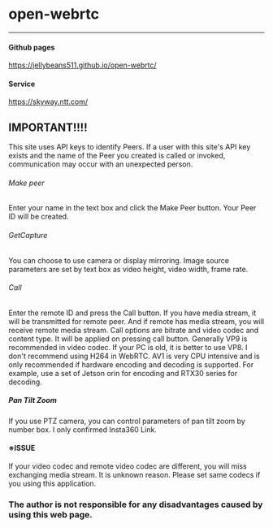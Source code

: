 # open-webrtc

***
#### Github pages
https://jellybeans511.github.io/open-webrtc/

#### Service
https://skyway.ntt.com/

## IMPORTANT!!!!
This site uses API keys to identify Peers. If a user with this site's API key exists and the name of the Peer you created is called or invoked, communication may occur with an unexpected person.

###### Make peer
Enter your name in the text box and click the Make Peer button. Your Peer ID will be created.

###### GetCapture
You can choose to use camera or display mirroring. Image source parameters are set by text box as video height, video width, frame rate.

###### Call
Enter the remote ID and press the Call button. If you have media stream, it will be transmitted for remote peer. And if remote has media stream, you will receive remote media stream. Call options are bitrate and video codec and content type. It will be applied on pressing call button. Generally VP9 is recommended in video codec. If your PC is old, it is better to use VP8. I don't recommend using H264 in WebRTC. AV1 is very CPU intensive and is only recommended if hardware encoding and decoding is supported. For example, use a set of Jetson orin for encoding and RTX30 series for decoding.

##### Pan Tilt Zoom
If you use PTZ camera, you can control parameters of pan tilt zoom  by number box. I only confirmed Insta360 Link.

#### ※ISSUE
If your video codec and remote video codec are different, you will miss exchanging media stream. It is unknown reason. Please set same codecs if you using this application.

### The author is not responsible for any disadvantages caused by using this web page.
